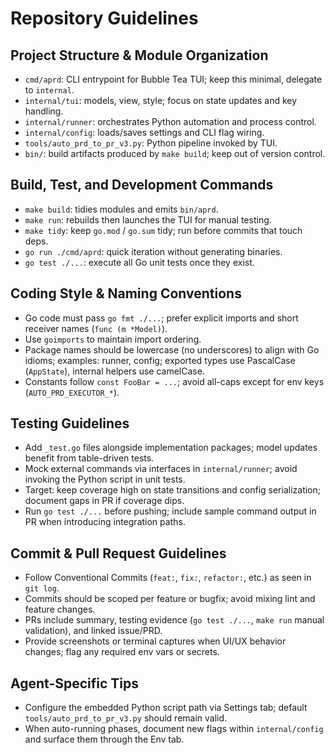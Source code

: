 # Repository Guidelines

## Project Structure & Module Organization
- `cmd/aprd`: CLI entrypoint for Bubble Tea TUI; keep this minimal, delegate to `internal`.
- `internal/tui`: models, view, style; focus on state updates and key handling.
- `internal/runner`: orchestrates Python automation and process control.
- `internal/config`: loads/saves settings and CLI flag wiring.
- `tools/auto_prd_to_pr_v3.py`: Python pipeline invoked by TUI.
- `bin/`: build artifacts produced by `make build`; keep out of version control.

## Build, Test, and Development Commands
- `make build`: tidies modules and emits `bin/aprd`.
- `make run`: rebuilds then launches the TUI for manual testing.
- `make tidy`: keep `go.mod` / `go.sum` tidy; run before commits that touch deps.
- `go run ./cmd/aprd`: quick iteration without generating binaries.
- `go test ./...`: execute all Go unit tests once they exist.

## Coding Style & Naming Conventions
- Go code must pass `go fmt ./...`; prefer explicit imports and short receiver names (`func (m *Model)`).
- Use `goimports` to maintain import ordering.
- Package names should be lowercase (no underscores) to align with Go idioms; examples: runner, config; exported types use PascalCase (`AppState`), internal helpers use camelCase.
- Constants follow `const FooBar = ...`; avoid all-caps except for env keys (`AUTO_PRD_EXECUTOR_*`).

## Testing Guidelines
- Add `_test.go` files alongside implementation packages; model updates benefit from table-driven tests.
- Mock external commands via interfaces in `internal/runner`; avoid invoking the Python script in unit tests.
- Target: keep coverage high on state transitions and config serialization; document gaps in PR if coverage dips.
- Run `go test ./...` before pushing; include sample command output in PR when introducing integration paths.

## Commit & Pull Request Guidelines
- Follow Conventional Commits (`feat:`, `fix:`, `refactor:`, etc.) as seen in `git log`.
- Commits should be scoped per feature or bugfix; avoid mixing lint and feature changes.
- PRs include summary, testing evidence (`go test ./...`, `make run` manual validation), and linked issue/PRD.
- Provide screenshots or terminal captures when UI/UX behavior changes; flag any required env vars or secrets.

## Agent-Specific Tips
- Configure the embedded Python script path via Settings tab; default `tools/auto_prd_to_pr_v3.py` should remain valid.
- When auto-running phases, document new flags within `internal/config` and surface them through the Env tab.
